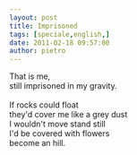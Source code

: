 ```yaml
---
layout: post
title: Imprisoned
tags: [speciale,english,]
date: 2011-02-18 09:57:00
author: pietro
---
```

<div dir="ltr" style="text-align: left">That is me,<br/>still imprisoned in my gravity.<br/><br/>If rocks could float<br/>they'd cover me like a grey dust<br/>I wouldn't move stand still<br/>I'd be covered with flowers<br/>become an hill.<br/>
